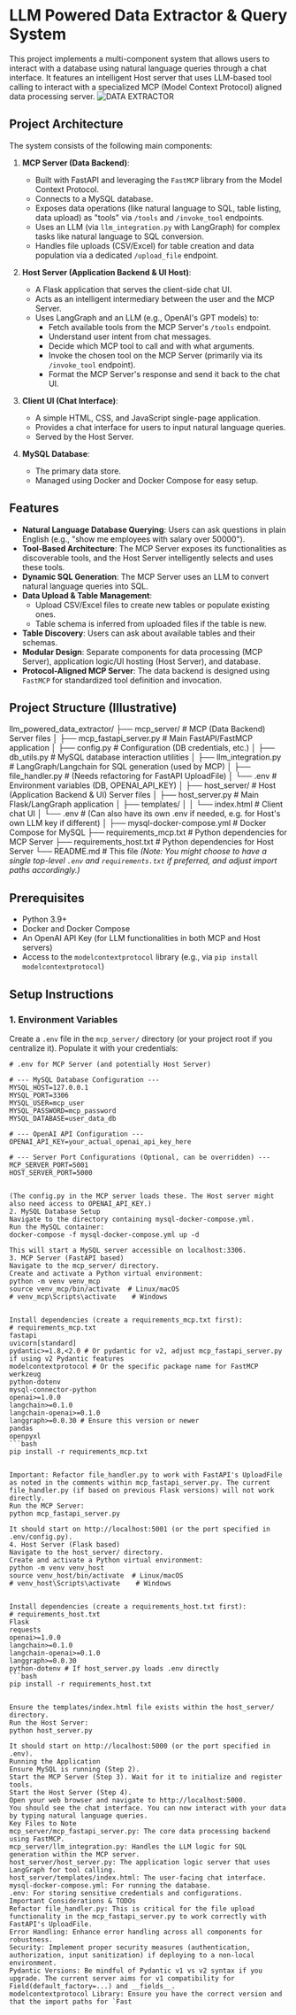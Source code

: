 # LLM Powered Data Extractor & Query System

This project implements a multi-component system that allows users to interact with a database using natural language queries through a chat interface. It features an intelligent Host server that uses LLM-based tool calling to interact with a specialized MCP (Model Context Protocol) aligned data processing server.
![DATA EXTRACTOR](./img.png)

## Project Architecture

The system consists of the following main components:

1.  **MCP Server (Data Backend)**:
    * Built with FastAPI and leveraging the `FastMCP` library from the Model Context Protocol.
    * Connects to a MySQL database.
    * Exposes data operations (like natural language to SQL, table listing, data upload) as "tools" via `/tools` and `/invoke_tool` endpoints.
    * Uses an LLM (via `llm_integration.py` with LangGraph) for complex tasks like natural language to SQL conversion.
    * Handles file uploads (CSV/Excel) for table creation and data population via a dedicated `/upload_file` endpoint.

2.  **Host Server (Application Backend & UI Host)**:
    * A Flask application that serves the client-side chat UI.
    * Acts as an intelligent intermediary between the user and the MCP Server.
    * Uses LangGraph and an LLM (e.g., OpenAI's GPT models) to:
        * Fetch available tools from the MCP Server's `/tools` endpoint.
        * Understand user intent from chat messages.
        * Decide which MCP tool to call and with what arguments.
        * Invoke the chosen tool on the MCP Server (primarily via its `/invoke_tool` endpoint).
        * Format the MCP Server's response and send it back to the chat UI.

3.  **Client UI (Chat Interface)**:
    * A simple HTML, CSS, and JavaScript single-page application.
    * Provides a chat interface for users to input natural language queries.
    * Served by the Host Server.

4.  **MySQL Database**:
    * The primary data store.
    * Managed using Docker and Docker Compose for easy setup.

## Features

* **Natural Language Database Querying**: Users can ask questions in plain English (e.g., "show me employees with salary over 50000").
* **Tool-Based Architecture**: The MCP Server exposes its functionalities as discoverable tools, and the Host Server intelligently selects and uses these tools.
* **Dynamic SQL Generation**: The MCP Server uses an LLM to convert natural language queries into SQL.
* **Data Upload & Table Management**:
    * Upload CSV/Excel files to create new tables or populate existing ones.
    * Table schema is inferred from uploaded files if the table is new.
* **Table Discovery**: Users can ask about available tables and their schemas.
* **Modular Design**: Separate components for data processing (MCP Server), application logic/UI hosting (Host Server), and database.
* **Protocol-Aligned MCP Server**: The data backend is designed using `FastMCP` for standardized tool definition and invocation.

## Project Structure (Illustrative)



llm_powered_data_extractor/
├── mcp_server/ # MCP (Data Backend) Server files
│ ├── mcp_fastapi_server.py # Main FastAPI/FastMCP application
│ ├── config.py # Configuration (DB credentials, etc.)
│ ├── db_utils.py # MySQL database interaction utilities
│ ├── llm_integration.py # LangGraph/Langchain for SQL generation (used by MCP)
│ ├── file_handler.py # (Needs refactoring for FastAPI UploadFile)
│ └── .env # Environment variables (DB, OPENAI_API_KEY)
│
├── host_server/ # Host (Application Backend & UI) Server files
│ ├── host_server.py # Main Flask/LangGraph application
│ ├── templates/
│ │ └── index.html # Client chat UI
│ └── .env # (Can also have its own .env if needed, e.g. for Host's own LLM key if different)
│
├── mysql-docker-compose.yml # Docker Compose for MySQL
├── requirements_mcp.txt # Python dependencies for MCP Server
├── requirements_host.txt # Python dependencies for Host Server
└── README.md # This file
*(Note: You might choose to have a single top-level `.env` and `requirements.txt` if preferred, and adjust import paths accordingly.)*

## Prerequisites

* Python 3.9+
* Docker and Docker Compose
* An OpenAI API Key (for LLM functionalities in both MCP and Host servers)
* Access to the `modelcontextprotocol` library (e.g., via `pip install modelcontextprotocol`)

## Setup Instructions

### 1. Environment Variables

Create a `.env` file in the `mcp_server/` directory (or your project root if you centralize it). Populate it with your credentials:

```env
# .env for MCP Server (and potentially Host Server)

# --- MySQL Database Configuration ---
MYSQL_HOST=127.0.0.1
MYSQL_PORT=3306
MYSQL_USER=mcp_user
MYSQL_PASSWORD=mcp_password
MYSQL_DATABASE=user_data_db

# --- OpenAI API Configuration ---
OPENAI_API_KEY=your_actual_openai_api_key_here

# --- Server Port Configurations (Optional, can be overridden) ---
MCP_SERVER_PORT=5001
HOST_SERVER_PORT=5000


(The config.py in the MCP server loads these. The Host server might also need access to OPENAI_API_KEY.)
2. MySQL Database Setup
Navigate to the directory containing mysql-docker-compose.yml.
Run the MySQL container:
docker-compose -f mysql-docker-compose.yml up -d

This will start a MySQL server accessible on localhost:3306.
3. MCP Server (FastAPI based)
Navigate to the mcp_server/ directory.
Create and activate a Python virtual environment:
python -m venv venv_mcp
source venv_mcp/bin/activate  # Linux/macOS
# venv_mcp\Scripts\activate    # Windows


Install dependencies (create a requirements_mcp.txt first):
# requirements_mcp.txt
fastapi
uvicorn[standard]
pydantic>=1.8,<2.0 # Or pydantic for v2, adjust mcp_fastapi_server.py if using v2 Pydantic features
modelcontextprotocol # Or the specific package name for FastMCP
werkzeug
python-dotenv
mysql-connector-python
openai>=1.0.0
langchain>=0.1.0
langchain-openai>=0.1.0
langgraph>=0.0.30 # Ensure this version or newer
pandas
openpyxl
```bash
pip install -r requirements_mcp.txt


Important: Refactor file_handler.py to work with FastAPI's UploadFile as noted in the comments within mcp_fastapi_server.py. The current file_handler.py (if based on previous Flask versions) will not work directly.
Run the MCP Server:
python mcp_fastapi_server.py

It should start on http://localhost:5001 (or the port specified in .env/config.py).
4. Host Server (Flask based)
Navigate to the host_server/ directory.
Create and activate a Python virtual environment:
python -m venv venv_host
source venv_host/bin/activate  # Linux/macOS
# venv_host\Scripts\activate    # Windows


Install dependencies (create a requirements_host.txt first):
# requirements_host.txt
Flask
requests
openai>=1.0.0
langchain>=0.1.0
langchain-openai>=0.1.0
langgraph>=0.0.30
python-dotenv # If host_server.py loads .env directly
```bash
pip install -r requirements_host.txt


Ensure the templates/index.html file exists within the host_server/ directory.
Run the Host Server:
python host_server.py

It should start on http://localhost:5000 (or the port specified in .env).
Running the Application
Ensure MySQL is running (Step 2).
Start the MCP Server (Step 3). Wait for it to initialize and register tools.
Start the Host Server (Step 4).
Open your web browser and navigate to http://localhost:5000.
You should see the chat interface. You can now interact with your data by typing natural language queries.
Key Files to Note
mcp_server/mcp_fastapi_server.py: The core data processing backend using FastMCP.
mcp_server/llm_integration.py: Handles the LLM logic for SQL generation within the MCP server.
host_server/host_server.py: The application logic server that uses LangGraph for tool calling.
host_server/templates/index.html: The user-facing chat interface.
mysql-docker-compose.yml: For running the database.
.env: For storing sensitive credentials and configurations.
Important Considerations & TODOs
Refactor file_handler.py: This is critical for the file upload functionality in the mcp_fastapi_server.py to work correctly with FastAPI's UploadFile.
Error Handling: Enhance error handling across all components for robustness.
Security: Implement proper security measures (authentication, authorization, input sanitization) if deploying to a non-local environment.
Pydantic Versions: Be mindful of Pydantic v1 vs v2 syntax if you upgrade. The current server aims for v1 compatibility for Field(default_factory=...) and __fields__.
modelcontextprotocol Library: Ensure you have the correct version and that the import paths for `Fast
